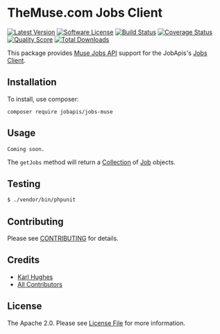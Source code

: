 # TheMuse.com Jobs Client

[![Latest Version](https://img.shields.io/github/release/jobapis/jobs-muse.svg?style=flat-square)](https://github.com/jobapis/jobs-muse/releases)
[![Software License](https://img.shields.io/badge/license-APACHE%202.0-brightgreen.svg?style=flat-square)](LICENSE.md)
[![Build Status](https://img.shields.io/travis/jobapis/jobs-muse/master.svg?style=flat-square&1)](https://travis-ci.org/jobapis/jobs-muse)
[![Coverage Status](https://img.shields.io/scrutinizer/coverage/g/jobapis/jobs-muse.svg?style=flat-square)](https://scrutinizer-ci.com/g/jobapis/jobs-muse/code-structure)
[![Quality Score](https://img.shields.io/scrutinizer/g/jobapis/jobs-muse.svg?style=flat-square)](https://scrutinizer-ci.com/g/jobapis/jobs-muse)
[![Total Downloads](https://img.shields.io/packagist/dt/jobapis/jobs-muse.svg?style=flat-square)](https://packagist.org/packages/jobapis/jobs-muse)

This package provides [Muse Jobs API](https://www.themuse.com/developers#job-listing)
support for the JobApis's [Jobs Client](https://github.com/jobapis/jobs-common).

## Installation

To install, use composer:

```
composer require jobapis/jobs-muse
```

## Usage

```
Coming soon.
```

The `getJobs` method will return a [Collection](https://github.com/jobapis/jobs-common/blob/master/src/Collection.php) of [Job](https://github.com/jobapis/jobs-common/blob/master/src/Job.php) objects.

## Testing

``` bash
$ ./vendor/bin/phpunit
```

## Contributing

Please see [CONTRIBUTING](https://github.com/jobapis/jobs-muse/blob/master/CONTRIBUTING.md) for details.

## Credits

- [Karl Hughes](https://github.com/karllhughes)
- [All Contributors](https://github.com/jobapis/jobs-muse/contributors)

## License

The Apache 2.0. Please see [License File](https://github.com/jobapis/jobs-muse/blob/master/LICENSE) for more information.

